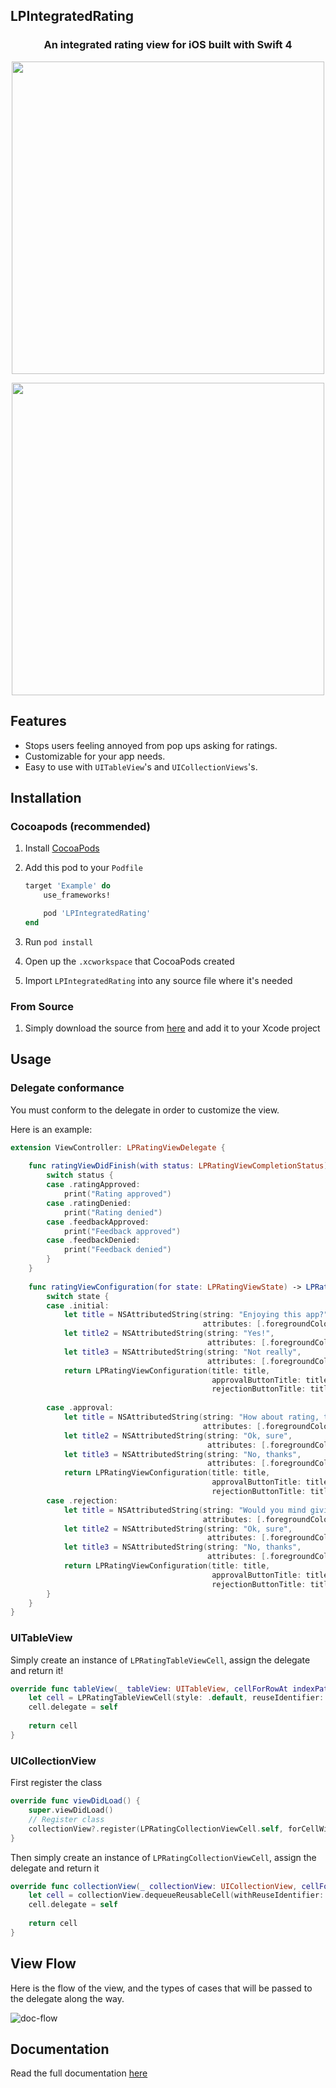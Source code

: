 ## LPIntegratedRating

<h3 align="center">An integrated rating view for iOS built with Swift 4</h3>

<p align="center">
<img src="https://raw.githubusercontent.com/luispadron/LPIntegratedRating/master/.github/Demo.png" width="500"/>  
</p>

<p align="center">
<img src="https://raw.githubusercontent.com/luispadron/LPIntegratedRating/master/.github/ViewFlow.png" width="500"/>  
</p>

## Features

- Stops users feeling annoyed from pop ups asking for ratings.
- Customizable for your app needs.
- Easy to use with `UITableView`'s and `UICollectionViews`'s.

## Installation

### Cocoapods (recommended)

1. Install [CocoaPods](https://cocoapods.org)
2. Add this pod to your `Podfile`

	```ruby
	target 'Example' do
		use_frameworks!

		pod 'LPIntegratedRating'
	end
	```
3. Run `pod install`
4. Open up the `.xcworkspace` that CocoaPods created
5. Import `LPIntegratedRating` into any source file where it's needed

### From Source

1. Simply download the source from [here](https://github.com/luispadron/LPIntegratedRating/tree/master/LPIntegratedRating) and add it to your Xcode project

## Usage

### Delegate conformance

You must conform to the delegate in order to customize the view.

Here is an example:

```swift
extension ViewController: LPRatingViewDelegate {
    
    func ratingViewDidFinish(with status: LPRatingViewCompletionStatus) {
        switch status {
        case .ratingApproved:
            print("Rating approved")
        case .ratingDenied:
            print("Rating denied")
        case .feedbackApproved:
            print("Feedback approved")
        case .feedbackDenied:
            print("Feedback denied")
        }
    }
    
    func ratingViewConfiguration(for state: LPRatingViewState) -> LPRatingViewConfiguration? {
        switch state {
        case .initial:
            let title = NSAttributedString(string: "Enjoying this app?",
                                           attributes: [.foregroundColor: UIColor.white])
            let title2 = NSAttributedString(string: "Yes!",
                                            attributes: [.foregroundColor: UIColor(red: 0.376, green: 0.788, blue: 0.773, alpha: 1.00)])
            let title3 = NSAttributedString(string: "Not really",
                                            attributes: [.foregroundColor: UIColor.white])
            return LPRatingViewConfiguration(title: title,
                                             approvalButtonTitle: title2,
                                             rejectionButtonTitle: title3)
            
        case .approval:
            let title = NSAttributedString(string: "How about rating, then?",
                                           attributes: [.foregroundColor: UIColor.white])
            let title2 = NSAttributedString(string: "Ok, sure",
                                            attributes: [.foregroundColor: UIColor(red: 0.376, green: 0.788, blue: 0.773, alpha: 1.00)])
            let title3 = NSAttributedString(string: "No, thanks",
                                            attributes: [.foregroundColor: UIColor.white])
            return LPRatingViewConfiguration(title: title,
                                             approvalButtonTitle: title2,
                                             rejectionButtonTitle: title3)
        case .rejection:
            let title = NSAttributedString(string: "Would you mind giving us some feedback",
                                           attributes: [.foregroundColor: UIColor.white])
            let title2 = NSAttributedString(string: "Ok, sure",
                                            attributes: [.foregroundColor: UIColor(red: 0.376, green: 0.788, blue: 0.773, alpha: 1.00)])
            let title3 = NSAttributedString(string: "No, thanks",
                                            attributes: [.foregroundColor: UIColor.white])
            return LPRatingViewConfiguration(title: title,
                                             approvalButtonTitle: title2,
                                             rejectionButtonTitle: title3)
        }
    }
}

```



### UITableView

Simply create an instance of `LPRatingTableViewCell`, assign the delegate and return it!

```swift
override func tableView(_ tableView: UITableView, cellForRowAt indexPath: IndexPath) -> UITableViewCell {
	let cell = LPRatingTableViewCell(style: .default, reuseIdentifier: nil)
	cell.delegate = self
        
	return cell
}
```

### UICollectionView

First register the class

```swift
override func viewDidLoad() {
    super.viewDidLoad()
    // Register class
    collectionView?.register(LPRatingCollectionViewCell.self, forCellWithReuseIdentifier: "testCell")
}
```
Then simply create an instance of `LPRatingCollectionViewCell`, assign the delegate and return it

```swift
override func collectionView(_ collectionView: UICollectionView, cellForItemAt indexPath: IndexPath) -> UICollectionViewCell {
    let cell = collectionView.dequeueReusableCell(withReuseIdentifier: "testCell", for: indexPath) as! LPRatingCollectionViewCell
    cell.delegate = self
    
    return cell
}
```

## View Flow

Here is the flow of the view, and the types of cases that will be passed to the delegate along the way.

![doc-flow](https://raw.githubusercontent.com/luispadron/LPIntegratedRating/master/.github/DocumentationFlow.png)

## Documentation

Read the full documentation [here](https://htmlpreview.github.io/?https://raw.githubusercontent.com/luispadron/LPIntegratedRating/master/docs/index.html)



